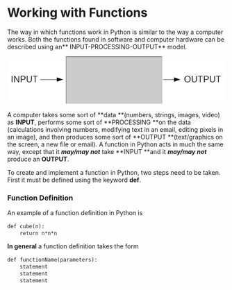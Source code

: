 # Working with Functions

The way in which functions work in Python is similar to the way a computer works.  Both the functions found in software and computer hardware can be described using an** INPUT-PROCESSING-OUTPUT** model.

![](/assets/inputOutputDrawing.png)

A computer takes some sort of **data **\(numbers, strings, images, video\) as **INPUT**, performs some sort of **PROCESSING **on the data \(calculations involving numbers, modifying text in an email, editing pixels in an image\), and then produces some sort of **OUTPUT **\(text/graphics on the screen, a new file or email\).  A function in Python acts in much the same way, except that it _**may/may not**_ take **INPUT **and it _**may/may not**_ produce an **OUTPUT**.

To create and implement a function in Python, two steps need to be taken.  First it must be defined using the keyword **def**.

### Function Definition

An example of a function definition in Python is

```
def cube(n):
    return n*n*n
```

**In general** a function definition takes the form

```
def functionName(parameters):
    statement
    statement
    statement
```



